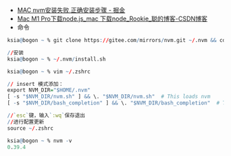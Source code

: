 - [MAC nvm安装失败,正确安装步骤 - 掘金](https://juejin.cn/post/7075600154635534344)
- [Mac M1 Pro下载node.js_mac 下载node_Rookie_聪的博客-CSDN博客](https://blog.csdn.net/weixin_46678290/article/details/128508766?utm_medium=distribute.pc_relevant.none-task-blog-2~default~baidujs_baidulandingword~default-0-128508766-blog-131663483.235%5Ev38%5Epc_relevant_default_base&spm=1001.2101.3001.4242.1&utm_relevant_index=3)
- 命令
```r
ksia@bogon ~ % git clone https://gitee.com/mirrors/nvm.git ~/.nvm && cd ~/.nvm && git checkout `git describe --abbrev=0 --tags`

//安装
ksia@bogon ~ % ~/.nvm/install.sh

```


```r
ksia@bogon ~ % vim ~/.zshrc

// insert 模式添加：
export NVM_DIR="$HOME/.nvm"
[ -s "$NVM_DIR/nvm.sh" ] && \. "$NVM_DIR/nvm.sh"  # This loads nvm
[ -s "$NVM_DIR/bash_completion" ] && \. "$NVM_DIR/bash_completion"  # This loads nvm bash_completion

//`esc`键，输入`:wq`保存退出
//进行配置更新
source ~/.zshrc

```

```r
ksia@bogon ~ % nvm -v
0.39.4
```